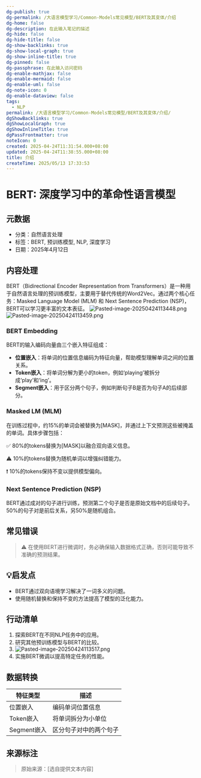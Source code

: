 ```yaml
---
dg-publish: true
dg-permalink: /大语言模型学习/Common-Models常见模型/BERT及其变体/介绍
dg-home: false
dg-description: 在此输入笔记的描述
dg-hide: false
dg-hide-title: false
dg-show-backlinks: true
dg-show-local-graph: true
dg-show-inline-title: true
dg-pinned: false
dg-passphrase: 在此输入访问密码
dg-enable-mathjax: false
dg-enable-mermaid: false
dg-enable-uml: false
dg-note-icon: 0
dg-enable-dataview: false
tags:
  - NLP
permalink: /大语言模型学习/Common-Models常见模型/BERT及其变体/介绍/
dgShowBacklinks: true
dgShowLocalGraph: true
dgShowInlineTitle: true
dgPassFrontmatter: true
noteIcon: 0
created: 2025-04-24T11:31:54.000+08:00
updated: 2025-04-24T11:38:55.000+08:00
title: 介绍
createTime: 2025/05/13 17:33:53
---
```




# BERT: 深度学习中的革命性语言模型

## 元数据
- 分类：自然语言处理
- 标签：BERT, 预训练模型, NLP, 深度学习
- 日期：2025年4月12日


## 内容处理
BERT（Bidirectional Encoder Representation from Transformers）是一种用于自然语言处理的预训练模型，主要用于替代传统的Word2Vec。通过两个核心任务：Masked Language Model (MLM) 和 Next Sentence Prediction (NSP)，BERT可以学习更丰富的文本表征。
![Pasted-image-20250424113448.png](/img/user/%E9%99%84%E4%BB%B6/Pasted%20image%2020250424113448.png)
![Pasted-image-20250424113459.png](/img/user/%E9%99%84%E4%BB%B6/Pasted%20image%2020250424113459.png)

### BERT Embedding
BERT的输入编码向量由三个嵌入特征组成：

- **位置嵌入**：将单词的位置信息编码为特征向量，帮助模型理解单词之间的位置关系。
- **Token嵌入**：将单词分解为更小的token，例如‘playing’被拆分成‘play’和‘ing’。
- **Segment嵌入**：用于区分两个句子，例如判断句子B是否为句子A的后续部分。


### Masked LM (MLM)
在训练过程中，约15%的单词会被替换为[MASK]，并通过上下文预测这些被掩盖的单词。具体步骤包括：

✅ 80%的tokens替换为[MASK]以融合双向语义信息。

⚠ 10%的tokens替换为随机单词以增强纠错能力。

❗ 10%的tokens保持不变以提供模型偏向。


### Next Sentence Prediction (NSP)
BERT通过成对的句子进行训练，预测第二个句子是否是原始文档中的后续句子。50%的句子对是前后关系，另50%是随机组合。


## 常见错误
> ⚠ 在使用BERT进行微调时，务必确保输入数据格式正确，否则可能导致不准确的预测结果。


## 💡启发点
- BERT通过双向语境学习解决了一词多义的问题。
- 使用随机替换和保持不变的方法提高了模型的泛化能力。


## 行动清单
1. 探索BERT在不同NLP任务中的应用。
2. 研究其他预训练模型与BERT的比较。
3. ![Pasted-image-20250424113517.png](/img/user/%E9%99%84%E4%BB%B6/Pasted%20image%2020250424113517.png)
4. 实施BERT微调以提高特定任务的性能。


## 数据转换
| 特征类型       | 描述                                    |
|----------------|-----------------------------------------|
| 位置嵌入       | 编码单词位置信息                         |
| Token嵌入      | 将单词拆分为小单位                       |
| Segment嵌入    | 区分句子对中的两个句子                   |


## 来源标注
> 原始来源：[选自提供文本内容]
